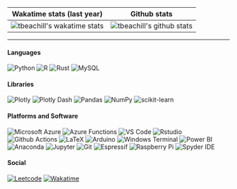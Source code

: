 |Wakatime stats (last year) | Github stats|
|---|---|
|![tbeachill's wakatime stats](https://github-readme-stats.vercel.app/api/wakatime?username=tbeachill&layout=compact&theme=github_dark&hide_title=true&langs_count=8&hide=other&range=last_year)|![tbeachill's github stats](https://github-readme-stats.vercel.app/api?username=tbeachill&theme=github_dark&hide_title=true&count_private=true)|
---

#### Languages
![Python](https://img.shields.io/badge/-Python-3572A5?logo=python&logoColor=white&style=flat-square)
![R](https://img.shields.io/badge/-R-198CE7?logo=R&logoColor=white&style=flat-square)
![Rust](https://img.shields.io/badge/-Rust-dea584?logo=rust&logoColor=black&style=flat-square)
![MySQL](https://img.shields.io/badge/-MySQL-e38c00?logo=mysql&logoColor=white&style=flat-square)

#### Libraries
![Plotly](https://img.shields.io/badge/-Plotly-20293d?logo=plotly&logoColor=white&style=flat-square)
![Plotly Dash](https://img.shields.io/badge/-Plotly%20Dash-3F4F75?logo=plotly&logoColor=white&style=flat-square)
![Pandas](https://img.shields.io/badge/-Pandas-150458?logo=pandas&logoColor=white&style=flat-square)
![NumPy](https://img.shields.io/badge/-NumPy-013243?logo=numpy&logoColor=white&style=flat-square)
![scikit-learn](https://img.shields.io/badge/-scikit%20learn-F7931E?logo=scikitlearn&logoColor=white&style=flat-square)

#### Platforms and Software
![Microsoft Azure](https://img.shields.io/badge/-Microsoft%20Azure-0078D4?logo=microsoftazure&logoColor=white&style=flat-square)
![Azure Functions](https://img.shields.io/badge/-Azure%20Functions-0062AD?logo=azurefunctions&logoColor=white&style=flat-square)
![VS Code](https://img.shields.io/badge/-VS%20Code-007ACC?logo=visualstudiocode&logoColor=white&style=flat-square)
![Rstudio](https://img.shields.io/badge/-RStudio-75AADB?logo=rstudio&logoColor=white&style=flat-square)
![Github Actions](https://img.shields.io/badge/-Github%20Actions-2088FF?logo=githubactions&logoColor=white&style=flat-square)
![LaTeX](https://img.shields.io/badge/-LaTeX-008080?logo=latex&logoColor=white&style=flat-square)
![Arduino](https://img.shields.io/badge/-Arduino-00979D?logo=arduino&logoColor=white&style=flat-square)
![Windows Terminal](https://img.shields.io/badge/-Windows%20Terminal-4D4D4D?logo=windowsterminal&logoColor=white&style=flat-square)
![Power BI](https://img.shields.io/badge/-Power%20BI-F2C811?logo=powerbi&logoColor=1F2022&style=flat-square)
![Anaconda](https://img.shields.io/badge/-Anaconda-44A833?logo=anaconda&logoColor=white&style=flat-square)
![Jupyter](https://img.shields.io/badge/-Jupyter-F37626?logo=jupyter&logoColor=white&style=flat-square)
![Git](https://img.shields.io/badge/-Git-F05032?logo=git&logoColor=white&style=flat-square)
![Espressif](https://img.shields.io/badge/-Espressif-E7352C?logo=espressif&logoColor=white&style=flat-square)
![Raspberry Pi](https://img.shields.io/badge/-Raspberry%20Pi-A22846?logo=raspberrypi&logoColor=white&style=flat-square)
![Spyder IDE](https://img.shields.io/badge/-Spyder%20IDE-FF0000?logo=spyderide&logoColor=white&style=flat-square)

#### Social
[![Leetcode](https://img.shields.io/badge/-LeetCode-FFA116?logo=leetcode&logoColor=white&style=flat-square)](https://leetcode.com/tbeachill/)
[![Wakatime](https://img.shields.io/badge/-Wakatime-000000?logo=wakatime&logoColor=white&style=flat-square)](https://wakatime.com/@tbeachill)
<!---
test
![Matrix](https://img.shields.io/badge/-Matrix-000000?logo=matrix&logoColor=white&style=flat-square)
<>![Stack Overflow](https://img.shields.io/badge/-Stack%20Overflow-F58025?logo=stackoverflow&logoColor=white&style=flat-square)
---!>


